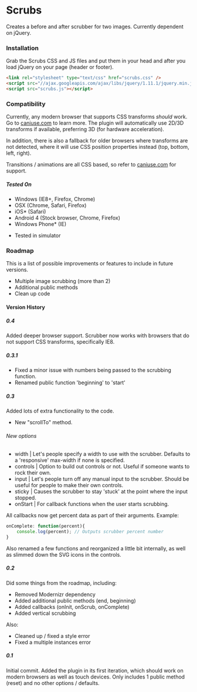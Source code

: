 Scrubs
======

Creates a before and after scrubber for two images. Currently dependent on jQuery.


### Installation ###

Grab the Scrubs CSS and JS files and put them in your head and after you load jQuery on your page (header or footer).

```HTML
<link rel="stylesheet" type="text/css" href="scrubs.css" />
<script src="//ajax.googleapis.com/ajax/libs/jquery/1.11.1/jquery.min.js"></script>
<script src="scrubs.js"></script>
```

### Compatibility ###

Currently, any modern browser that supports CSS transforms *should* work. Go to [caniuse.com](http://caniuse.com/#feat=transforms2d) to learn more. The plugin will automatically use 2D/3D transforms if available, preferring 3D (for hardware acceleration).

In addition, there is also a fallback for older browsers where transforms are not detected, where it will use CSS position properties instead (top, bottom, left, right). 

Transitions / animations are all CSS based, so refer to [caniuse.com](http://caniuse.com/#feat=css-transitions) for support.

##### Tested On #####

- Windows (IE8+, Firefox, Chrome)
- OSX (Chrome, Safari, Firefox)
- iOS* (Safari)
- Android 4 (Stock browser, Chrome, Firefox)
- Windows Phone* (IE)

* Tested in simulator

### Roadmap ###
This is a list of possible improvements or features to include in future versions.
- Multiple image scrubbing (more than 2)
- Additional public methods
- Clean up code


#### Version History ####

##### 0.4 #####

Added deeper browser support. Scrubber now works with browsers that do not support CSS transforms, specifically IE8.

##### 0.3.1 #####

- Fixed a minor issue with numbers being passed to the scrubbing function.
- Renamed public function 'beginning' to 'start'

##### 0.3 #####

Added lots of extra functionality to the code.
- New "scrollTo" method.

###### New options ######
- width | Let's people specify a width to use with the scrubber. Defaults to a 'responsive' max-width if none is specified.
- controls | Option to build out controls or not. Useful if someone wants to rock their own.
- input | Let's people turn off any manual input to the scrubber. Should be useful for people to make their own controls.
- sticky | Causes the scrubber to stay 'stuck' at the point where the input stopped.
- onStart | For callback functions when the user starts scrubbing.

All callbacks now get percent data as part of their arguments. Example:
```JAVASCRIPT
onComplete: function(percent){
	console.log(percent); // Outputs scrubber percent number	
}
```

Also renamed a few functions and reorganized a little bit internally, as well as slimmed down the SVG icons in the controls. 


##### 0.2 #####

Did some things from the roadmap, including:
- Removed Modernizr dependency
- Added additional public methods (end, beginning)
- Added callbacks (onInit, onScrub, onComplete)
- Added vertical scrubbing

Also:
- Cleaned up / fixed a style error
- Fixed a multiple instances error

##### 0.1 #####

Initial commit. Added the plugin in its first iteration, which should work on modern browsers as well as touch devices. Only includes 1 public method (reset) and no other options / defaults. 


